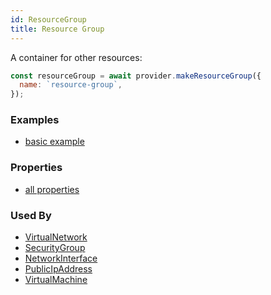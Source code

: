 ```yaml
---
id: ResourceGroup
title: Resource Group
---
```


A container for other resources:

```js
const resourceGroup = await provider.makeResourceGroup({
  name: `resource-group`,
});
```

### Examples

- [basic example](https://github.com/grucloud/grucloud/blob/main/examples/azure/iac.js#9)

### Properties

- [all properties](https://docs.microsoft.com/en-us/rest/api/apimanagement/2019-12-01/apimanagementservice/createorupdate#request-body)

### Used By

- [VirtualNetwork](./VirtualNetwork)
- [SecurityGroup](./SecurityGroup)
- [NetworkInterface](./NetworkInterface)
- [PublicIpAddress](./PublicIpAddress)
- [VirtualMachine](./VirtualMachine)

